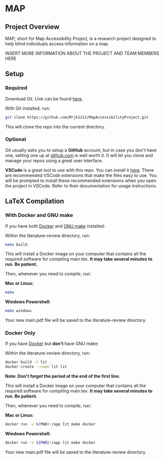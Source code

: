 # MAP

## Project Overview

MAP, short for Map Accessibility Project, is a research project designed to help blind individuals access information on a map.

INSERT MORE INFORMATION ABOUT THE PROJECT AND TEAM MEMBERS HERE

## Setup

### Required

Download Git. Link can be found [here](https://git-scm.com/downloads).

With Git installed, run:

```bash
git clone https://github.com/Mrjk1212/MapAccessibilityProject.git
```

This will clone the repo into the current directory.

### Optional

Git usually asks you to setup a **GitHub** account, but in case you don't have one, setting one up at [github.com](https://github.com) is well worth it. It will let you clone and manage your repos using a great user interface.

**VSCode** is a great tool to use with this repo. You can install it [here](https://code.visualstudio.com). There are recommended VSCode extensions that make the files easy to use. You will be prompted to install these recommended extensions when you open the project in VSCode. Refer to their documentation for usage instructions.

## LaTeX Compilation

### With Docker and GNU make

If you have both [Docker](https://www.docker.com) and [GNU make](https://www.gnu.org/software/make/manual/make.html) installed:

Within the literature-review directory, run:

```bash
make build
```

This will install a Docker image on your computer that contains all the required software for compiling main.tex. **It may take several minutes to run. Be patient.**

Then, whenever you need to compile, run:

**Mac or Linux:**

```bash
make
```

**Windows Powershell:**

```bash
make windows
```

Your new main.pdf file will be saved to the literature-review directory.

### Docker Only

If you have [Docker](https://www.docker.com) but **don't** have GNU make:

Within the literature-review directory, run:

```bash
docker build -t lit .
docker create --name lit lit
```

**Note: Don't forget the period at the end of the first line.**

This will install a Docker image on your computer that contains all the required software for compiling main.tex. **It may take several minutes to run. Be patient.**

Then, whenever you need to compile, run:

**Mac or Linux:**

```bash
docker run -v $(PWD):/app lit make docker
```

**Windows Powershell:**

```bash
docker run -v ${PWD}:/app lit make docker
```

Your new main.pdf file will be saved to the literature-review directory.

